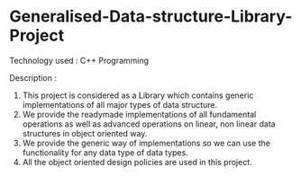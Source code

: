 # Generalised-Data-structure-Library-Project
Technology used : C++ Programming

Description :
1. This project is considered as a Library which contains generic implementations of all major types of data structure.
2. We provide the readymade implementations of all fundamental operations as well as advanced operations on linear, non linear data structures in object oriented way.
3. We provide the generic way of implementations so we can use the functionality for any data type of data types.
4. All the object oriented design policies are used in this project.
